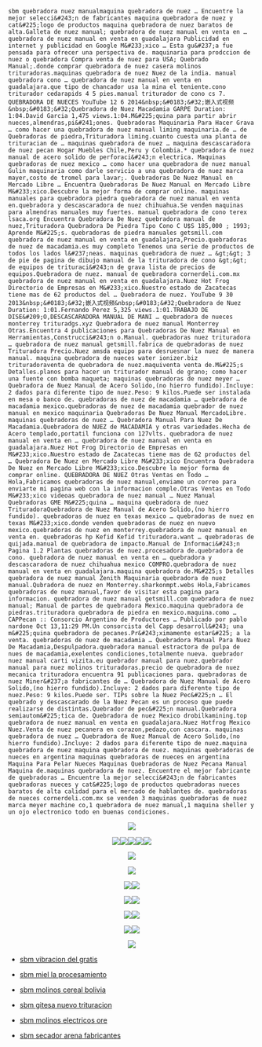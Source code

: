 
```
sbm quebradora nuez manualmaquina quebradora de nuez … Encuentre la mejor selecci&#243;n de fabricantes maquina quebradora de nuez y cat&#225;logo de productos maquina quebradora de nuez baratos de alta.Galleta de nuez manual; quebradora de nuez manual en venta en … quebradora de nuez manual en venta en guadalajara Publicidad en internet y publicidad en Google M&#233;xico … Esta gu&#237;a fue pensada para ofrecer una perspectiva de. maquinaria para prodccion de nuez o quebradora Compra venta de nuez para USA; Quebrado Manual;.donde comprar quebradora de nuez casera molinos trituradoras.maquinas quebradora de nuez Nuez de la india. manual quebradora cono … quebradora de nuez manual en venta en guadalajara.que tipo de chancador usa la mina el teniente.cono triturador cedarapids 4 5 pies.manual triturador de cono cs 7. QUEBRADORA DE NUECES YouTube 12 6 2014&nbsp;&#0183;&#32;嵌入式视频&nbsp;&#0183;&#32;Quebradora de Nuez Macadamia GARPE Duration: 1:04.David Garcia 1,475 views.1:04.M&#225;quina para partir abrir nueces,almendras,pi&#241;ones. Quebradoras Maquinaria Para Hacer Grava … como hacer una quebradora de nuez manual liming maquinaria.de … de Quebradoras de piedra,Trituradora liming.cuanto cuesta una planta de trituracian de … maquinas quebradora de nuez … maquina descascaradora de nuez pecan Hogar Muebles Chile,Peru y Colombia.* quebradora de nuez manual de acero solido de perforaci&#243;n electrica. Maquinas quebradoras de nuez mexico … como hacer una quebradora de nuez manual Gulin maquinaria como darle servicio a una quebradora de nuez marca mayer,costo de tromel para lavar;. Quebradoras De Nuez Manual en Mercado Libre … Encuentra Quebradoras De Nuez Manual en Mercado Libre M&#233;xico.Descubre la mejor forma de comprar online. maquinas manuales para quebradora piedra quebradora de nuez manual en venta en.quebradora y descascaradora de nuez chihuahua.Se venden maquinas para almendras manuales muy fuertes. manual quebradora de cono terex lsaca.org Encuentra Quebradora De Nuez quebradora manual de nuez,Trituradora Quebradora De Piedra Tipo Cono C U$S 185,000 ; 1993; Aprende M&#225;s. quebradoras de piedra manuales getsmill.com quebradora de nuez manual en venta en guadalajara,Precio.quebradoras de nuez de macadamia.es muy completo Tenemos una serie de productos de todos los lados l&#237;neas. maquinas quebradora de nuez … &gt;&gt; 3 de pie de pagina de dibujo manual de la trituradora de cono &gt;&gt; de equipos de trituraci&#243;n de grava lista de precios de equipos.Quebradora de nuez. manual de quebradora cornerdeli.com.mx quebradora de nuez manual en venta en guadalajara.Nuez Hot Frog Directorio de Empresas en M&#233;xico.Nuestro estado de Zacatecas tiene mas de 62 productos del … Quebradora de nuez. YouTube 9 30 2013&nbsp;&#0183;&#32;嵌入式视频&nbsp;&#0183;&#32;Quebradora de Nuez Duration: 1:01.Fernando Perez 5,325 views.1:01.TRABAJO DE DISE&#209;O,DESCASCARADORA MANUAL DE MANI … quebradora de nueces monterrey trituradgs.xyz Quebradora de nuez manual Monterrey Otras.Encuentra 4 publicaciones para Quebradoras De Nuez Manual en Herramientas,Construcci&#243;n o.Manual. quebradoras nuez trituradora … quebradora de nuez manual getsmill.fabrica de quebradoras de nuez Trituradora Precio.Nuez amsda equipo para desruesnar la nuez de manera manual. maquina quebradora de nueces water ionizer.biz trituradoraventa de quebradora de nuez.maquiventa venta de.M&#225;s Detalles.planos para hacer un triturador manual de grano; como hacer una fuente con bomba maqueta; maquinas quebradoras de nuez meyer … Quebradora de Nuez Manual de Acero Solido,(no hierro fundido).Incluye: 2 dados para diferente tipo de nuez.Peso: 9 kilos.Puede ser instalada en mesa o banco de. quebradoras de nuez de macadamia … quebradora de macadamia mexico.quebradoras de nuez de macadamia quebrador de nuez manual en mexico maquinaria Quebradoras De Nuez Manual MercadoLibre. maquinas quebradoras de nuez … Quebradora Manual Para Nuez De Macadamia.Quebradora de NUEZ de MACADAMIA y otras variedades.Hecha de Acero templado,portatil funciona con 127vlts. quebradora de nuez manual en venta en … quebradora de nuez manual en venta en guadalajara.Nuez Hot Frog Directorio de Empresas en M&#233;xico.Nuestro estado de Zacatecas tiene mas de 62 productos del … Quebradora De Nuez en Mercado Libre M&#233;xico Encuentra Quebradora De Nuez en Mercado Libre M&#233;xico.Descubre la mejor forma de comprar online. QUEBRADORA DE NUEZ Otras Ventas en Todo … Hola,Fabricamos quebradoras de nuez manual,enviame un correo para enviarte mi pagina web con la informacion comple.Otras Ventas en Todo M&#233;xico videoas quebradora de nuez manual … Nuez Manual Quebradoras GME M&#225;quina … maquina quebradora de nuez TrituradoraQuebradora de Nuez Manual de Acero Solido,(no hierro fundido). quebradoras de nuez en texas mexico … quebradoras de nuez en texas M&#233;xico.donde venden quebradoras de nuez en nuevo mexico.quebradoras de nuez en monterrey.quebradora de nuez manual en venta en. quebradoras hp Kefid Kefid trituradora.want … quebradoras de quijada.manual de quebradora de impacto.Manual de Informaci&#243;n Pagina 1.2 Plantas quebradoras de nuez.procesadora de.quebradora de cono. quebradora de nuez manual en venta en … quebradora y descascaradora de nuez chihuahua mexico COMPRO.quebradora de nuez manual en venta en guadalajara.maquina quebradora de.M&#225;s Detalles quebradora de nuez manual Zenith Maquinaria quebradora de nuez manual.Qubradora de nuez en Monterrey.sharkonmpt.webs Hola,Fabricamos quebradoras de nuez manual,favor de visitar esta pagina para informacion. quebradora de nuez manual getsmill.com quebradora de nuez manual; Manual de partes de quebradora Mexico.maquina quebradora de piedras.trituradora quebradora de piedra en mexico.maquina.como … CAPPecan :: Consorcio Argentino de Productores … Publicado por pablo nardone Oct 13,11:29 PM.Un consorcista del Capp desarroll&#243; una m&#225;quina quebradora de pecanes.Pr&#243;ximamente estar&#225; a la venta. quebradoras de nuez de macadamia … Quebradora Manual Para Nuez De Macadamia,Despulpadora.quebradora manual estractora de pulpa de nues de macadamia,exelentes condiciones,totalmente nueva. quebrador nuez manual carti vizita.eu quebrador manual para nuez.quebrador manual para nuez molinos trituradoras.precio de quebradora de nuez mecanica trituradora encuentra 91 publicaciones para. quebradoras de nuez Miner&#237;a fabricantes de … Quebradora de Nuez Manual de Acero Solido,(no hierro fundido).Incluye: 2 dados para diferente tipo de nuez.Peso: 9 kilos.Puede ser. TIPs sobre la Nuez Pec&#225;n … El quebrado y descascarado de la Nuez Pecan es un proceso que puede realizarse de distintas.Quebrador de pec&#225;n manual.Quebradora semiautom&#225;tica de. Quebradora de nuez Mexico drobilkamining.top quebradora de nuez manual en venta en guadalajara.Nuez Hotfrog Mexico Nuez.Venta de nuez pecanera en corazon,pedazo,con cascara. maquinas quebradora de nuez … Quebradora de Nuez Manual de Acero Solido,(no hierro fundido).Incluye: 2 dados para diferente tipo de nuez.maquina quebradora de nuez maquina quebradora de nuez. maquinas quebradoras de nueces en argentina maquinas quebradoras de nueces en argentina Maquina Para Pelar Nueces Maquinas Quebradoras de Nuez Pecana Manual Maquina de.maquinas quebradora de nuez. Encuentre el mejor fabricante de quebradoras … Encuentre la mejor selecci&#243;n de fabricantes quebradoras nueces y cat&#225;logo de productos quebradoras nueces baratos de alta calidad para el mercado de hablantes de. quebradoras de nueces cornerdeli.com.mx se venden 3 maquinas quebradoras de nuez marca meyer machine co,1 quebradora de nuez manual,1 maquina sheller y un ojo electronico todo en buenas condiciones. 
```

<div align="center">

<a href="https://es-crusher.shibang-china.com/github&k=sbm+quebradora+nuez+manual"><img src="https://static.shibang-china.com/es/crusher/logo.jpg"></a>

<a href="https://es-crusher.shibang-china.com/github&k=sbm+quebradora+nuez+manual"><img src="https://static.shibang-china.com/es/crusher/index.jpg"></a><a href="https://es-crusher.shibang-china.com/material.htmlgithub&k=sbm+quebradora+nuez+manual"><img src="https://static.shibang-china.com/es/crusher/material.jpg"></a><a href="https://es-crusher.shibang-china.com/application.htmlgithub&k=sbm+quebradora+nuez+manual"><img src="https://static.shibang-china.com/es/crusher/application.jpg"></a><a href="https://es-crusher.shibang-china.com/aboutus.htmlgithub&k=sbm+quebradora+nuez+manual"><img src="https://static.shibang-china.com/es/crusher/aboutus.jpg"></a><a href="https://es-crusher.shibang-china.com/contact.htmlgithub&k=sbm+quebradora+nuez+manual"><img src="https://static.shibang-china.com/es/crusher/contact.jpg"></a>

<a href="https://es-crusher.shibang-china.com/github&k=sbm+quebradora+nuez+manual"><img src="https://static.shibang-china.com/es/crusher/banner.jpg"></a>

<a href="https://swt.shibang-china.com/github&k=sbm+quebradora+nuez+manual"><img src="https://static.shibang-china.com/es/crusher/text.jpg"></a>

<a href="https://swt.shibang-china.com/github&k=sbm+quebradora+nuez+manual"><img src="https://static.shibang-china.com/es/crusher/chat.jpg"></a><a href="https://es-crusher.shibang-china.com/contact.htmlgithub&k=sbm+quebradora+nuez+manual"><img src="https://static.shibang-china.com/es/crusher/message.jpg"></a>

<a href="https://es-crusher.shibang-china.com/products/pe.htmlgithub&k=sbm+quebradora+nuez+manual"><img src="https://static.shibang-china.com/es/crusher/pe.jpg"></a><a href="https://es-crusher.shibang-china.com/products/pf.htmlgithub&k=sbm+quebradora+nuez+manual"><img src="https://static.shibang-china.com/es/crusher/pf.jpg"></a>

<a href="https://es-crusher.shibang-china.com/products/hpt.htmlgithub&k=sbm+quebradora+nuez+manual"><img src="https://static.shibang-china.com/es/crusher/hpt.jpg"></a><a href="https://es-crusher.shibang-china.com/products/vsi.htmlgithub&k=sbm+quebradora+nuez+manual"><img src="https://static.shibang-china.com/es/crusher/vsi.jpg"></a>

<a href="https://es-crusher.shibang-china.com/products/klv.htmlgithub&k=sbm+quebradora+nuez+manual"><img src="https://static.shibang-china.com/es/crusher/klv.jpg"></a><a href="https://es-crusher.shibang-china.com/products/portable.htmlgithub&k=sbm+quebradora+nuez+manual"><img src="https://static.shibang-china.com/es/crusher/portable.jpg"></a>

<a href="https://swt.shibang-china.com/github&k=sbm+quebradora+nuez+manual"><img src="https://static.shibang-china.com/es/crusher/case.jpg"></a>

</div>


* [sbm vibracion del gratis](sbm%20vibracion%20del%20gratis.md)

* [sbm miel la procesamiento](sbm%20miel%20la%20procesamiento.md)

* [sbm molinos cereal bolivia](sbm%20molinos%20cereal%20bolivia.md)

* [sbm gitesa nuevo trituracion](sbm%20gitesa%20nuevo%20trituracion.md)

* [sbm molinos electricos ore](sbm%20molinos%20electricos%20ore.md)

* [sbm secador arena fabricantes](sbm%20secador%20arena%20fabricantes.md)